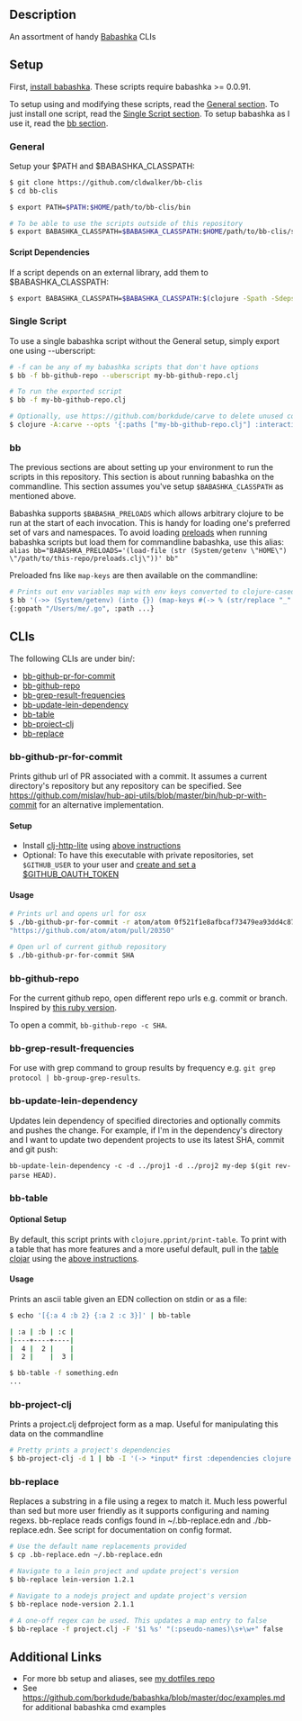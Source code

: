 ## Description

An assortment of handy [Babashka](https://github.com/borkdude/babashka) CLIs

## Setup

First, [install babashka](https://github.com/borkdude/babashka#installation).
These scripts require babashka >= 0.0.91.

To setup using and modifying these scripts, read the [General section](#general). To just install one script, read the [Single Script section](#single-script). To setup babashka as I use it, read the [bb section](#bb).

### General
Setup your $PATH and $BABASHKA_CLASSPATH:
```sh
$ git clone https://github.com/cldwalker/bb-clis
$ cd bb-clis

$ export PATH=$PATH:$HOME/path/to/bb-clis/bin

# To be able to use the scripts outside of this repository
$ export BABASHKA_CLASSPATH=$BABASHKA_CLASSPATH:$HOME/path/to/bb-clis/src
```

#### Script Dependencies

If a script depends on an external library, add them to $BABASHKA_CLASSPATH:

```sh
$ export BABASHKA_CLASSPATH=$BABASHKA_CLASSPATH:$(clojure -Spath -Sdeps "$(cat $HOME/path/to/bb-clis/deps.edn)")
```


### Single Script

To use a single babashka script without the General setup, simply export one using --uberscript:
```sh
# -f can be any of my babashka scripts that don't have options
$ bb -f bb-github-repo --uberscript my-bb-github-repo.clj

# To run the exported script
$ bb -f my-bb-github-repo.clj

# Optionally, use https://github.com/borkdude/carve to delete unused code
$ clojure -A:carve --opts '{:paths ["my-bb-github-repo.clj"] :interactive? false}'
```

### bb

The previous sections are about setting up your environment to run the scripts in this repository. This section is about running babashka on the commandline. This section assumes you've setup `$BABASHKA_CLASSPATH` as mentioned above.

Babashka supports `$BABASHA_PRELOADS` which allows arbitrary clojure to be run at the start of each invocation. This is handy for loading one's preferred set of vars and namespaces. To avoid loading [preloads](preloads.clj) when running babashka scripts but load them for commandline babashka, use this alias: `alias bb="BABASHKA_PRELOADS='(load-file (str (System/getenv \"HOME\") \"/path/to/this-repo/preloads.clj\"))' bb"`

Preloaded fns like `map-keys` are then available on the commandline:

```sh
# Prints out env variables map with env keys converted to clojure-cased keywords
$ bb '(->> (System/getenv) (into {}) (map-keys #(-> % (str/replace "_" "-") str/lower-case keyword)))'
{:gopath "/Users/me/.go", :path ...}
```

## CLIs

The following CLIs are under bin/:

* [bb-github-pr-for-commit](#bb-github-pr-for-commit)
* [bb-github-repo](#bb-github-repo)
* [bb-grep-result-frequencies](#bb-grep-result-frequencies)
* [bb-update-lein-dependency](#bb-update-lein-dependency)
* [bb-table](#bb-table)
* [bb-project-clj](#bb-project-clj)
* [bb-replace](#bb-replace)

### bb-github-pr-for-commit

Prints github url of PR associated with a commit. It assumes a current directory's repository but any repository can be specified. See https://github.com/mislav/hub-api-utils/blob/master/bin/hub-pr-with-commit for an alternative implementation.

#### Setup

* Install [clj-http-lite](https://github.com/borkdude/clj-http-lite) using [above instructions](#script-dependencies)
* Optional: To have this executable with private repositories, set `$GITHUB_USER` to your user and [create and set a $GITHUB_OAUTH_TOKEN](https://developer.github.com/apps/building-oauth-apps/authorizing-oauth-apps/#non-web-application-flow)

#### Usage

```sh
# Prints url and opens url for osx
$ ./bb-github-pr-for-commit -r atom/atom 0f521f1e8afbcaf73479ea93dd4c87d9187903cb
"https://github.com/atom/atom/pull/20350"

# Open url of current github repository
$ ./bb-github-pr-for-commit SHA
```

### bb-github-repo

For the current github repo, open different repo urls e.g. commit or branch. Inspired by [this ruby version](https://github.com/cldwalker/irbfiles/blob/1fb97d84bcdf491325176d08e386468b12ece738/boson/commands/public/url/github.rb#L20-L50).

To open a commit, `bb-github-repo -c SHA`.

### bb-grep-result-frequencies

For use with grep command to group results by frequency e.g. `git grep protocol | bb-group-grep-results`.

### bb-update-lein-dependency

Updates lein dependency of specified directories and optionally commits and pushes the change. For example, if I'm in the dependency's directory and I want to update two dependent projects to use its latest SHA, commit and git push:

`bb-update-lein-dependency -c -d ../proj1 -d ../proj2 my-dep $(git rev-parse HEAD)`.

### bb-table

#### Optional Setup

By default, this script prints with `clojure.pprint/print-table`. To print with a table that has more features and a more useful default, pull in the [table clojar](https://github.com/cldwalker/table) using the [above instructions](#script-dependencies).

#### Usage
Prints an ascii table given an EDN collection on stdin or as a file:

```sh
$ echo '[{:a 4 :b 2} {:a 2 :c 3}]' | bb-table

| :a | :b | :c |
|----+----+----|
|  4 |  2 |    |
|  2 |    |  3 |

$ bb-table -f something.edn
...
```

### bb-project-clj
Prints a project.clj defproject form as a map. Useful for manipulating this data on the commandline

```sh
# Pretty prints a project's dependencies
$ bb-project-clj -d 1 | bb -I '(-> *input* first :dependencies clojure.pprint/pprint)'
```

### bb-replace
Replaces a substring in a file using a regex to match it. Much less powerful
than sed but more user friendly as it supports configuring and naming regexs.
bb-replace reads configs found in ~/.bb-replace.edn and ./bb-replace.edn. See
script for documentation on config format.

```sh
# Use the default name replacements provided
$ cp .bb-replace.edn ~/.bb-replace.edn

# Navigate to a lein project and update project's version
$ bb-replace lein-version 1.2.1

# Navigate to a nodejs project and update project's version
$ bb-replace node-version 2.1.1

# A one-off regex can be used. This updates a map entry to false
$ bb-replace -f project.clj -F '$1 %s' "(:pseudo-names)\s+\w+" false
```

## Additional Links

* For more bb setup and aliases, see [my dotfiles repo](https://github.com/cldwalker/dotfiles/search?q=bb&unscoped_q=bb)
* See https://github.com/borkdude/babashka/blob/master/doc/examples.md for additional babashka cmd examples
